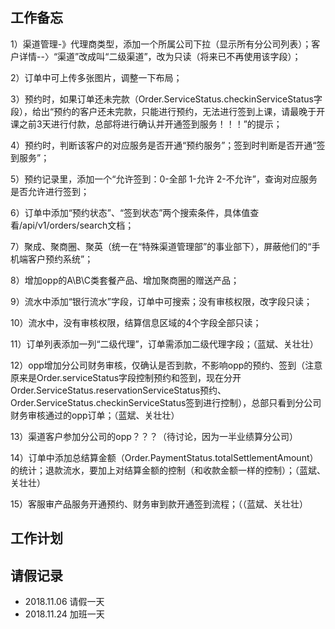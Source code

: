 ## 工作备忘
1）渠道管理-》代理商类型，添加一个所属公司下拉（显示所有分公司列表）；客户详情--〉“渠道”改成叫“二级渠道”，改为只读（将来已不再使用该字段）；

2）订单中可上传多张图片，调整一下布局；

3）预约时，如果订单还未完款（Order.ServiceStatus.checkinServiceStatus字段），给出“预约的客户还未完款，只能进行预约，无法进行签到上课，请最晚于开课之前3天进行付款，总部将进行确认并开通签到服务！！！”的提示；

4）预约时，判断该客户的对应服务是否开通“预约服务”；签到时判断是否开通“签到服务”；

5）预约记录里，添加一个“允许签到：0-全部 1-允许 2-不允许”，查询对应服务是否允许进行签到；

6）订单中添加“预约状态”、“签到状态”两个搜索条件，具体值查看/api/v1/orders/search文档；

7）聚成、聚商圈、聚英（统一在“特殊渠道管理部”的事业部下），屏蔽他们的“手机端客户预约系统”；

8）增加opp的A\B\C类套餐产品、增加聚商圈的赠送产品；

9）流水中添加“银行流水”字段，订单中可搜索；没有审核权限，改字段只读；

10）流水中，没有审核权限，结算信息区域的4个字段全部只读；

11）订单列表添加一列“二级代理”，订单需添加二级代理字段；（蓝斌、关壮壮）

12）opp增加分公司财务审核，仅确认是否到款，不影响opp的预约、签到（注意原来是Order.serviceStatus字段控制预约和签到，现在分开Order.ServiceStatus.reservationServiceStatus预约、Order.ServiceStatus.checkinServiceStatus签到进行控制），总部只看到分公司财务审核通过的opp订单；（蓝斌、关壮壮）

13）渠道客户参加分公司的opp？？？（待讨论，因为一半业绩算分公司）

14）订单中添加总结算金额（Order.PaymentStatus.totalSettlementAmount）的统计；退款流水，要加上对结算金额的控制（和收款金额一样的控制）；（蓝斌、关壮壮）

15）客服审产品服务开通预约、财务审到款开通签到流程；（（蓝斌、关壮壮）

## 工作计划


## 请假记录
- 2018.11.06 请假一天
- 2018.11.24 加班一天